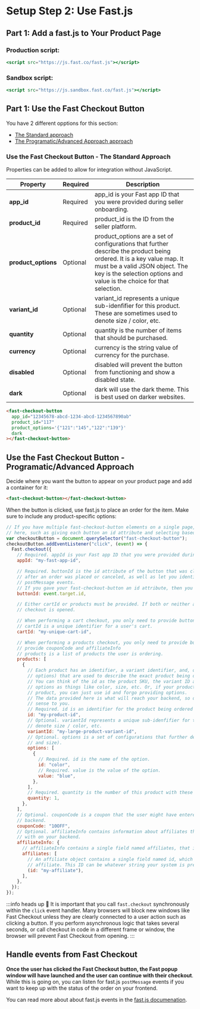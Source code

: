 # Setup Step 2: Use Fast.js

## Part 1: Add a fast.js to Your Product Page

### Production script:

```jsx
<script src="https://js.fast.co/fast.js"></script>
```

### Sandbox script:

```jsx
<script src="https://js.sandbox.fast.co/fast.js"></script>
```

## Part 1: Use the Fast Checkout Button

You have 2 different opptions for this section:

- [The Standard approach](/developer-portal/for-developers/custom-integration/install/add-fast-js-to-page/#use-the-fast-checkout-button---the-standard-approach)
- [The Programatic/Advanced Approach approach](/developer-portal/for-developers/custom-integration/install/add-fast-js-to-page/#use-the-fast-checkout-button---programaticadvanced-approach)

### Use the Fast Checkout Button - The Standard Approach

Properties can be added to allow for integration without JavaScript.

| Property            | Required | Description                                                                                                                                                                                                                      |
| ------------------- | -------- | -------------------------------------------------------------------------------------------------------------------------------------------------------------------------------------------------------------------------------- |
| **app_id**          | Required | app_id is your Fast app ID that you were provided during seller onboarding.                                                                                                                                                      |
| **product_id**      | Required | product_id is the ID from the seller platform.                                                                                                                                                                                   |
| **product_options** | Optional | product_options are a set of configurations that further describe the product being ordered. It is a key value map. It must be a valid JSON object. The key is the selection options and value is the choice for that selection. |
| **variant_id**      | Optional | variant_id represents a unique sub-idenfifier for this product. These are sometimes used to denote size / color, etc.                                                                                                            |
| **quantity**        | Optional | quantity is the number of items that should be purchased.                                                                                                                                                                        |
| **currency**        | Optional | currency is the string value of currency for the purchase.                                                                                                                                                                       |
| **disabled**        | Optional | disabled will prevent the button from functioning and show a disabled state.                                                                                                                                                     |
| **dark**            | Optional | dark will use the dark theme. This is best used on darker websites.                                                                                                                                                              |

```html
<fast-checkout-button
  app_id="12345678-abcd-1234-abcd-1234567890ab"
  product_id="117"
  product_options='{"121":"145","122":"139"}'
  dark
></fast-checkout-button>
```

## Use the Fast Checkout Button - Programatic/Advanced Approach

Decide where you want the button to appear on your product page and add a container for it:

```html
<fast-checkout-button></fast-checkout-button>
```

When the button is clicked, use fast.js to place an order for the item. Make sure to include any product-specific options:

```jsx
// If you have multiple fast-checkout-button elements on a single page, you'll want to use a more specific selector
// here, such as giving each button an id attribute and selecting based off of that.
var checkoutButton = document.querySelector("fast-checkout-button");
checkoutButton.addEventListener("click", (event) => {
  Fast.checkout({
    // Required. appId is your Fast app ID that you were provided during seller onboarding.
    appId: "my-fast-app-id",

    // Required. buttonId is the id attribute of the button that was clicked
    // after an order was placed or canceled, as well as let you identify which button was clicked when listening for
    // postMessage events.
    // If you gave your fast-checkout-button an id attribute, then you can just use event.target.id here.
    buttonId: event.target.id,

    // Either cartId or products must be provided. If both or neither are provided, an error will be thrown before
    // checkout is opened.

    // When performing a cart checkout, you only need to provide buttonId and cartId.
    // cartId is a unique identifier for a user's cart.
    cartId: "my-unique-cart-id",

    // When performing a products checkout, you only need to provide buttonId and products. You can also optionally
    // provide couponCode and affiliateInfo
    // products is a list of products the user is ordering.
    products: [
      {
        // Each product has an identifier, a variant identifier, and, optionally, a set of configurations (called
        // options) that are used to describe the exact product being ordered.
        // You can think of the id as the product SKU, the variant ID as a sub-identifier to the product, and the
        // options as things like color, size, etc. Or, if your product identifiers already define exactly one
        // product, you can just use id and forgo providing options.
        // The data provided here is what will reach your backend, so describe your products however makes the most
        // sense to you.
        // Required. id is an identifier for the product being ordered
        id: "my-product-id",
        // Optional. variantId represents a unique sub-idenfifier for this product. These are sometimes used to
        // denote size / color, etc.
        variantId: "my-large-product-variant-id",
        // Optional. options is a set of configurations that further describe the product being ordered (e.g. color
        // and size).
        options: [
          {
            // Required. id is the name of the option.
            id: "color",
            // Required. value is the value of the option.
            value: "blue",
          },
        ],
        // Required. quantity is the number of this product with these configurations being ordered.
        quantity: 1,
      },
    ],
    // Optional. couponCode is a coupon that the user might have entered that you would like to pass on to your
    // backend.
    couponCode: "10OFF",
    // Optional. affiliateInfo contains information about affiliates that you would like to attribute this purchase
    // with on your backend.
    affiliateInfo: {
      // affiliateInfo contains a single field named affiliates, that is an array of affiliate objects.
      affiliates: [
        // An affiliate object contains a single field named id, which is a unique identifier associated with this
        // affiliate. This ID can be whatever string your system is prepared to interpret.
        (id: "my-affiliate"),
      ],
    },
  });
});
```

:::info heads up
🚨 It is important that you call `fast.checkout` synchronously within the `click` event handler. Many browsers will block new windows like Fast Checkout unless they are clearly connected to a user action such as clicking a button. If you perform asynchronous logic that takes several seconds, or call checkout in code in a different frame or window, the browser will prevent Fast Checkout from opening.
:::

## Handle events from Fast Checkout

**Once the user has clicked the Fast Checkout button, the Fast popup window will have launched and the user can continue with their checkout**. While this is going on, you can listen for fast.js `postMessage` events if you want to keep up with the status of the order on your frontend.

You can read more about about fast.js events in the [fast.js documenation](/developer-portal/fast-api-reference-fast-js).
